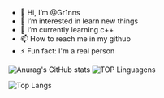 - 👋 Hi, I’m @Gr1nns
- 👀 I’m interested in learn new things
- 🌱 I’m currently learning c++
- 📫 How to reach me in my github
- ⚡ Fun fact: I'm a real person


![Anurag's GitHub stats](https://github-readme-stats.vercel.app/api?username=Gr1nns&show_icons=true&theme=highcontrast)
![TOP Linguagens](https://github-readme-stats.vercel.app/api/top-langs/?username=Gr1nns&layout=compact&theme=chartreuse-dark)


![Top Langs](https://github-profile-summary-cards.vercel.app/api/cards/most-commit-language?username=Gr1nns&theme=github_dark)

